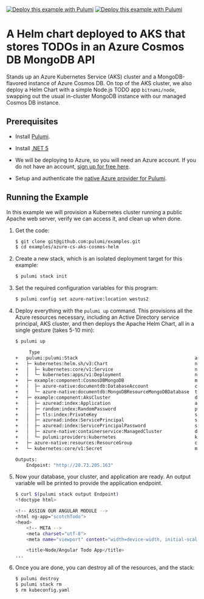 [![Deploy this example with Pulumi](https://www.pulumi.com/images/deploy-with-pulumi/dark.svg)](https://app.pulumi.com/new?template=https://github.com/pulumi/examples/blob/master/azure-cs-aks-cosmos-helm/README.md#gh-light-mode-only)
[![Deploy this example with Pulumi](https://www.pulumi.com/images/deploy-with-pulumi/light.svg)](https://app.pulumi.com/new?template=https://github.com/pulumi/examples/blob/master/azure-cs-aks-cosmos-helm/README.md#gh-dark-mode-only)

# A Helm chart deployed to AKS that stores TODOs in an Azure Cosmos DB MongoDB API

Stands up an Azure Kubernetes Service (AKS) cluster and a MongoDB-flavored instance of
Azure Cosmos DB. On top of the AKS cluster, we also deploy a Helm Chart with a simple
Node.js TODO app `bitnami/node`, swapping out the usual in-cluster MongoDB instance
with our managed Cosmos DB instance.

## Prerequisites

- Install [Pulumi](https://www.pulumi.com/docs/get-started/install/).

- Install [.NET 5](https://dotnet.microsoft.com/download)

- We will be deploying to Azure, so you will need an Azure account. If
  you do not have an account, [sign up for free here](https://azure.microsoft.com/en-us/free/).

- Setup and authenticate the [native Azure provider for Pulumi](https://www.pulumi.com/docs/intro/cloud-providers/azure/setup/).


## Running the Example

In this example we will provision a Kubernetes cluster running a
public Apache web server, verify we can access it, and clean up when
done.

1.  Get the code:

    ```bash
    $ git clone git@github.com:pulumi/examples.git
    $ cd examples/azure-cs-aks-cosmos-helm
    ```

2.  Create a new stack, which is an isolated deployment target for this example:

    ```bash
    $ pulumi stack init
    ```

3.  Set the required configuration variables for this program:

    ```bash
    $ pulumi config set azure-native:location westus2
    ```

4.  Deploy everything with the `pulumi up` command. This provisions
    all the Azure resources necessary, including an Active Directory
    service principal, AKS cluster, and then deploys the Apache Helm
    Chart, all in a single gesture (takes 5-10 min):

    ```bash
    $ pulumi up

         Type                                                          Name                          Status      Info
    +   pulumi:pulumi:Stack                                           azure-cs-aks-cosmos-helm-dev  created     1 warning
    +   ├─ kubernetes:helm.sh/v3:Chart                                node                          created
    +   │  ├─ kubernetes:core/v1:Service                              node                          created
    +   │  └─ kubernetes:apps/v1:Deployment                           node                          created
    +   ├─ example:component:CosmosDBMongoDB                          mongo-todos                   created
    +   │  ├─ azure-native:documentdb:DatabaseAccount                 cosmos-mongodb                created
    +   │  └─ azure-native:documentdb:MongoDBResourceMongoDBDatabase  todos                         created
    +   ├─ example:component:AksCluster                               demoaks                       created
    +   │  ├─ azuread:index:Application                               app                           created
    +   │  ├─ random:index:RandomPassword                             pw                            created
    +   │  ├─ tls:index:PrivateKey                                    ssh-key                       created
    +   │  ├─ azuread:index:ServicePrincipal                          service-principal             created
    +   │  ├─ azuread:index:ServicePrincipalPassword                  sp-password                   created
    +   │  ├─ azure-native:containerservice:ManagedCluster            demoaks                       created
    +   │  └─ pulumi:providers:kubernetes                             k8s-provider                  created
    +   ├─ azure-native:resources:ResourceGroup                       cosmosrg                      created
    +   └─ kubernetes:core/v1:Secret                                  mongo-secrets                 created

    Outputs:
        Endpoint: "http://20.73.205.163"
    ```

5.  Now your database, your cluster, and application are ready. An output
    variable will be printed to provide the application endpoint.

    ```bash
    $ curl $(pulumi stack output Endpoint)
    <!doctype html>

    <!-- ASSIGN OUR ANGULAR MODULE -->
    <html ng-app="scotchTodo">
    <head>
        <!-- META -->
        <meta charset="utf-8">
        <meta name="viewport" content="width=device-width, initial-scale=1"><!-- Optimize mobile viewport -->

        <title>Node/Angular Todo App</title>
    ...
    ```

6.  Once you are done, you can destroy all of the resources, and the
    stack:

    ```bash
    $ pulumi destroy
    $ pulumi stack rm
    $ rm kubeconfig.yaml
    ```
